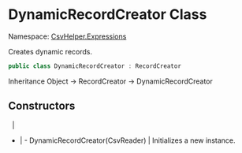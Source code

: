 # DynamicRecordCreator Class

Namespace: [CsvHelper.Expressions](/api/CsvHelper.Expressions)

Creates dynamic records.

```cs
public class DynamicRecordCreator : RecordCreator
```

Inheritance Object -> RecordCreator -> DynamicRecordCreator

## Constructors
&nbsp; | &nbsp;
- | -
DynamicRecordCreator(CsvReader) | Initializes a new instance.
